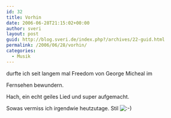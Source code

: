 ```yaml
---
id: 32
title: Vorhin
date: 2006-06-28T21:15:02+00:00
author: sveri
layout: post
guid: http://blog.sveri.de/index.php?/archives/22-guid.html
permalink: /2006/06/28/vorhin/
categories:
  - Musik
---
```

durfte ich seit langem mal Freedom von George Micheal im
  
Fernsehen bewundern.
  
Hach, ein echt geiles Lied und super aufgemacht.
  
Sowas vermiss ich irgendwie heutzutage. Stil <img src="http://blog.sveri.net/templates/default/img/emoticons/smile.png" alt=":-)" style="display: inline; vertical-align: bottom;" class="emoticon" />